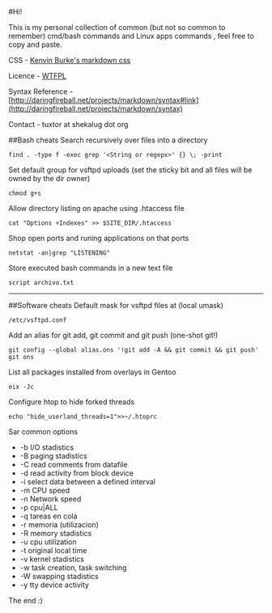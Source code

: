 <link href="http://kevinburke.bitbucket.org/markdowncss/markdown.css" rel="stylesheet"></link>

#Hi! 

This is my personal collection of common (but not so common to remember) cmd/bash commands and Linux apps commands , feel free to copy and paste. 

CSS - [Kenvin Burke's markdown css](http://kevinburke.bitbucket.org/markdowncss/) 

Licence - [WTFPL](http://sam.zoy.org/wtfpl/) 

Syntax Reference - [http://daringfireball.net/projects/markdown/syntax#link](http://daringfireball.net/projects/markdown/syntax) 

Contact - tuxtor at shekalug dot org

##Bash cheats
Search recursively over files into a directory 

	find . -type f -exec grep '<String or regepx>' {} \; -print 

Set default group for vsftpd uploads (set the sticky bit and all files will be owned by the dir owner) 

	chmod g+s 


Allow directory listing on apache using .htaccess file 

	cat "Options +Indexes" >> $SITE_DIR/.htaccess 

Shop open ports and runing applications on that ports

	netstat -an|grep "LISTENING"

Store executed bash commands in a new text file

	script archivo.txt
***** 
##Software cheats 
Default mask for vsftpd files at (local umask) 

	/etc/vsftpd.conf 

Add an alias for git add, git commit and git push (one-shot git!) 

	git config --global alias.ons '!git add -A && git commit && git push'
	git ons

List all packages installed from overlays in Gentoo
	
	eix -Jc

Configure htop to hide forked threads 
	
	echo "hide_userland_threads=1">>~/.htoprc

Sar common options

* -b I/O stadistics 
* -B paging stadistics 
* -C read comments from datafile 
* -d read activity from block device 
* -i select data between a defined interval
* -m CPU speed
* -n Network speed
*  -p cpu|ALL
*  -q tareas en cola
*  -r memoria (utilizacion)
*  -R memory stadistics
*  -u cpu utilization
*  -t original local time
*  -v kernel stadistics
*  -w task creation, task switching
*  -W swapping stadistics
*  -y tty device activity

The end :)

